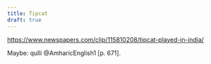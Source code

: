 ```yaml
---
title: Tipcat
draft: true
---
```


https://www.newspapers.com/clip/115810208/tipcat-played-in-india/

Maybe: qulli @AmharicEnglish1 [p. 671].
